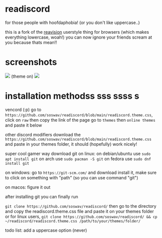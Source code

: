 # readiscord
for those people with hoofdaphobia! (or you don't like uppercase..)

this is a fork of the [reavision](https://github.com/Commenter25/userstuffs/blob/main/raevision/raevision.user.css?raw=1) userstyle thing for browsers (which makes everything lowercase, woah!)
you can now ignore your friends scream at you because thats mean!!

# screenshots
![](https://i.imgur.com/bgEZ21b.png)
(theme on)
![](https://i.imgur.com/pGMF4Zg.png)


# installation methodss sss ssss s
vencord (:p)
go to `https://github.com/soswav/readiscord/blob/main/readiscord.theme.css`, click on `raw` then copy the link of the page
go to `themes` then `online themes` and paste it below

other discord modifiers
download the `https://github.com/soswav/readiscord/blob/main/readiscord.theme.css` and paste in  your themes folder, it should (hopefully) work nicely!

super cool gamer way
download git 
on linux:
on debian/ubuntu use `sudo apt install git`
on arch use `sudo pacman -S git`
on fedora use `sudo dnf install git`

on windows:
go to `https://git-scm.com/` and download install it, make sure to click on something with "path" (so you can use command "git")

on macos:
figure it out

after installing git you can finally run

`git clone https://github.com/soswav/readiscord/` then go to the directory and copy the readiscord.theme.css file and paste it on your themes folder
or for linux users, `git clone https://github.com/soswav/readiscord/ && cp ~/readiscord/readiscord.theme.css /path/to/your/themes/folder/`

todo list:
add a uppercase option (never)
